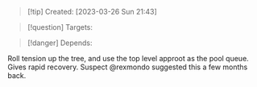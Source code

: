 
>[!tip] Created: [2023-03-26 Sun 21:43]

>[!question] Targets: 

>[!danger] Depends: 

Roll tension up the tree, and use the top level approot as the pool queue.
Gives rapid recovery.
Suspect @rexmondo suggested this a few months back.

